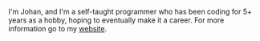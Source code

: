 I'm Johan, and I'm a self-taught programmer who has been coding for 5+ years as a hobby, hoping to eventually make it a career. For more information go to my [website](https://johron.one).
